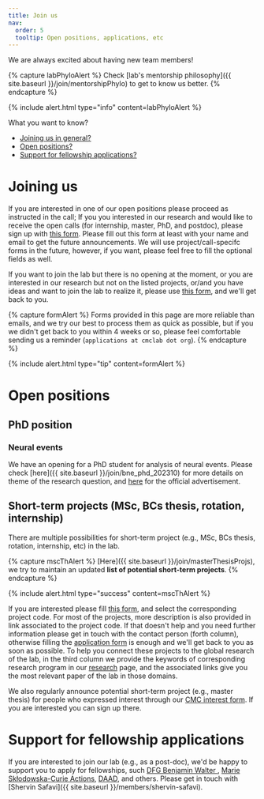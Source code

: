 ```yaml
---
title: Join us
nav:
  order: 5
  tooltip: Open positions, applications, etc
---
```


We are always excited about having new team members!

{% capture labPhyloAlert %}
Check [lab's mentorship philosophy]({{ site.baseurl }}/join/mentorshipPhylo) to get to know us better.
{% endcapture %}

{%
  include alert.html
  type="info"
  content=labPhyloAlert
%}

What you want to know?

- [Joining us in general?](#genDes)
- [Open positions?](#openPos)
- [Support for fellowship applications?](#supportFundApp)

 <a id="genDes"></a>
# Joining us

If you are interested in one of our open positions please proceed as instructed in the call; 
If you you interested in our research and would like to receive the open calls (for internship, master, PhD, and postdoc), please sign up with [this form](https://docs.google.com/forms/d/e/1FAIpQLSd8V5Mu8d-JwZXjs_Ck5toLl0IBg5pTpTrZs4A_QW-71pi13A/viewform?usp=sf_link).
Please fill out this form at least with your name and email to get the future announcements. We will use project/call-specifc forms in the future, however, if you want, please feel free to fill the optional fields as well.

If you want to join the lab but there is no opening at the moment, or you are interested in our research but not on the listed projects, or/and you have ideas and want to join the lab to realize it, please use [this form](https://forms.gle/z6YR9meiRH9VwbpP8), 
and we'll get back to you. 

{% capture formAlert %}
Forms provided in this page are more reliable than emails, and we try our best to process them as quick as possible, but if you we didn't get back to you within 4 weeks or so, please feel comfortable sending us a reminder (<tt>`applications at cmclab dot org`</tt>).
{% endcapture %}

{%
  include alert.html
  type="tip"
  content=formAlert
%}

 <a id="openPos"></a>
# Open positions
## PhD position
### Neural events
We have an opening for a PhD student for analysis of neural events. Please check [here]({{ site.baseurl }}/join/bne_phd_202310) for more details on theme of the research question, and [here](https://www.uniklinikum-dresden.de/de/jobs-und-karriere/stellenangebote/wissenschaft/phd-position-m-f-x) for the official advertisement.

## Short-term projects (MSc, BCs thesis, rotation, internship)

There are multiple possibilities for short-term project (e.g., MSc, BCs thesis, rotation, internship, etc) in the lab.

{% capture mscThAlert %}
[Here]({{ site.baseurl }}/join/masterThesisProjs), we try to maintain an updated **list of potential short-term projects**.
{% endcapture %}

{%
  include alert.html
  type="success"
  content=mscThAlert
%}

If you are interested please fill [this form](https://forms.gle/wGbSMoEdqBXBtaG3A), and select the corresponding project code. 
For most of the projects, more description is also provided in link associated to the 
project code.
If that doesn't help and you need further information please get in touch with the contact person (forth column), otherwise filling the [application form](https://forms.gle/wGbSMoEdqBXBtaG3A) is enough and we'll get back to you as soon as possible.
To help you connect these projects to the global research of the lab, in the third column we provide the keywords of corresponding research program in our [research](/research) page, and the associated links give you the most relevant paper of the lab in those domains.

We also regularly announce potential short-term project (e.g., master thesis) for people who expressed interest through our [CMC interest form](https://docs.google.com/forms/d/e/1FAIpQLSd8V5Mu8d-JwZXjs_Ck5toLl0IBg5pTpTrZs4A_QW-71pi13A/viewform?usp=sf_link). 
If you are interested you can sign up there.


 <a id="supportFundApp"></a>
# Support for fellowship applications

If you are interested to join our lab (e.g., as a post-doc), we'd be happy to support you to apply for fellowships, such [DFG Benjamin Walter ](https://www.dfg.de/foerderung/programme/einzelfoerderung/walter_benjamin/), [Marie Skłodowska-Curie Actions](https://marie-sklodowska-curie-actions.ec.europa.eu/actions/postdoctoral-fellowships), [DAAD](https://www.daad.de/en/study-and-research-in-germany/scholarships/daad-scholarships/), and others. Please get in touch with [Shervin Safavi]({{ site.baseurl }}/members/shervin-safavi).
